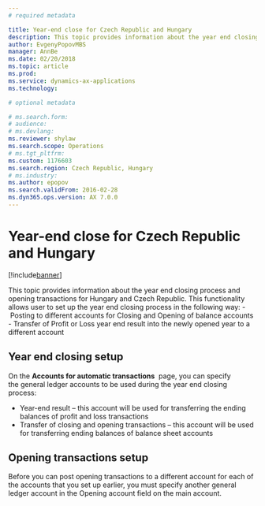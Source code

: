 ```yaml
---
# required metadata

title: Year-end close for Czech Republic and Hungary
description: This topic provides information about the year end closing process and opening transactions for Hungary and Czech Republic.
author: EvgenyPopovMBS
manager: AnnBe
ms.date: 02/20/2018
ms.topic: article
ms.prod: 
ms.service: dynamics-ax-applications
ms.technology: 

# optional metadata

# ms.search.form:  
# audience: 
# ms.devlang: 
ms.reviewer: shylaw
ms.search.scope: Operations
# ms.tgt_pltfrm: 
ms.custom: 1176603
ms.search.region: Czech Republic, Hungary
# ms.industry: 
ms.author: epopov
ms.search.validFrom: 2016-02-28
ms.dyn365.ops.version: AX 7.0.0
---
```


# Year-end close for Czech Republic and Hungary
[!include[banner](../includes/banner.md)]

This topic provides information about the year end closing process and opening transactions for Hungary and Czech Republic. This functionality allows user to set up the year end closing process in the following way:
- Posting to different accounts for Closing and Opening of balance accounts
- Transfer of Profit or Loss year end result into the newly opened year to a different account

## Year end closing setup
On the **Accounts for automatic transactions**  page, you can specify the general ledger accounts to be used during the year end closing process:

-   Year-end result – this account will be used for transferring the ending balances of profit and loss transactions
-   Transfer of closing and opening transactions – this account will be used for transferring ending balances of balance sheet accounts

## Opening transactions setup
Before you can post opening transactions to a different account for each of the accounts that you set up earlier, you must specify another general ledger account in the Opening account field on the main account.


